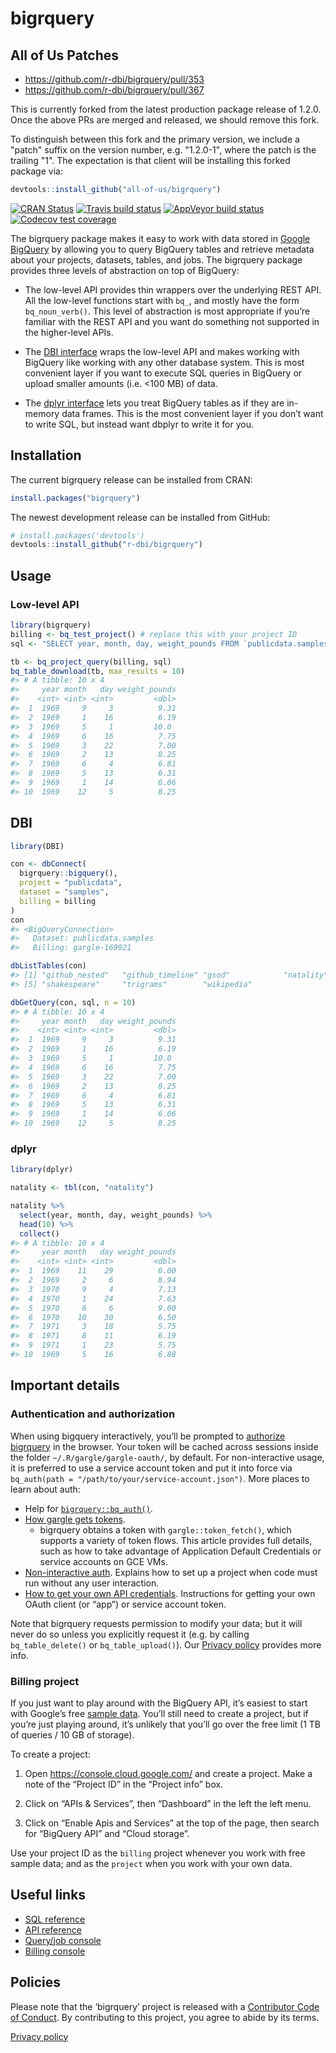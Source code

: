 
<!-- README.md is generated from README.Rmd. Please edit that file -->

# bigrquery

## All of Us Patches

- https://github.com/r-dbi/bigrquery/pull/353
- https://github.com/r-dbi/bigrquery/pull/367

This is currently forked from the latest production package release of 1.2.0.
Once the above PRs are merged and released, we should remove this fork.

To distinguish between this fork and the primary version, we include a "patch"
suffix on the version number, e.g. "1.2.0-1", where the patch is the trailing
"1". The expectation is that client will be installing this forked package via:

```r
devtools::install_github("all-of-us/bigrquery")
```

<!-- badges: start -->

[![CRAN
Status](https://www.r-pkg.org/badges/version/bigrquery)](https://cran.r-project.org/package=bigrquery)
[![Travis build
status](https://travis-ci.org/r-dbi/bigrquery.svg?branch=master)](https://travis-ci.org/r-dbi/bigrquery)
[![AppVeyor build
status](https://ci.appveyor.com/api/projects/status/github/r-dbi/bigrquery?branch=master&svg=true)](https://ci.appveyor.com/project/r-dbi/bigrquery)
[![Codecov test
coverage](https://codecov.io/gh/r-dbi/bigrquery/branch/master/graph/badge.svg)](https://codecov.io/gh/r-dbi/bigrquery?branch=master)
<!-- badges: end -->

The bigrquery package makes it easy to work with data stored in [Google
BigQuery](https://developers.google.com/bigquery/) by allowing you to
query BigQuery tables and retrieve metadata about your projects,
datasets, tables, and jobs. The bigrquery package provides three levels
of abstraction on top of BigQuery:

  - The low-level API provides thin wrappers over the underlying REST
    API. All the low-level functions start with `bq_`, and mostly have
    the form `bq_noun_verb()`. This level of abstraction is most
    appropriate if you’re familiar with the REST API and you want do
    something not supported in the higher-level APIs.

  - The [DBI interface](http://www.r-dbi.org) wraps the low-level API
    and makes working with BigQuery like working with any other database
    system. This is most convenient layer if you want to execute SQL
    queries in BigQuery or upload smaller amounts (i.e. \<100 MB) of
    data.

  - The [dplyr interface](http://dbplyr.tidyverse.org/) lets you treat
    BigQuery tables as if they are in-memory data frames. This is the
    most convenient layer if you don’t want to write SQL, but instead
    want dbplyr to write it for you.

## Installation

The current bigrquery release can be installed from CRAN:

``` r
install.packages("bigrquery")
```

The newest development release can be installed from GitHub:

``` r
# install.packages('devtools')
devtools::install_github("r-dbi/bigrquery")
```

## Usage

### Low-level API

``` r
library(bigrquery)
billing <- bq_test_project() # replace this with your project ID 
sql <- "SELECT year, month, day, weight_pounds FROM `publicdata.samples.natality`"

tb <- bq_project_query(billing, sql)
bq_table_download(tb, max_results = 10)
#> # A tibble: 10 x 4
#>     year month   day weight_pounds
#>    <int> <int> <int>         <dbl>
#>  1  1969     9     3          9.31
#>  2  1969     1    16          6.19
#>  3  1969     5     1         10.0 
#>  4  1969     6    16          7.75
#>  5  1969     3    22          7.00
#>  6  1969     2    13          8.25
#>  7  1969     6     4          6.81
#>  8  1969     5    13          6.31
#>  9  1969     1    14          6.06
#> 10  1969    12     5          8.25
```

## DBI

``` r
library(DBI)

con <- dbConnect(
  bigrquery::bigquery(),
  project = "publicdata",
  dataset = "samples",
  billing = billing
)
con 
#> <BigQueryConnection>
#>   Dataset: publicdata.samples
#>   Billing: gargle-169921

dbListTables(con)
#> [1] "github_nested"   "github_timeline" "gsod"            "natality"       
#> [5] "shakespeare"     "trigrams"        "wikipedia"

dbGetQuery(con, sql, n = 10)
#> # A tibble: 10 x 4
#>     year month   day weight_pounds
#>    <int> <int> <int>         <dbl>
#>  1  1969     9     3          9.31
#>  2  1969     1    16          6.19
#>  3  1969     5     1         10.0 
#>  4  1969     6    16          7.75
#>  5  1969     3    22          7.00
#>  6  1969     2    13          8.25
#>  7  1969     6     4          6.81
#>  8  1969     5    13          6.31
#>  9  1969     1    14          6.06
#> 10  1969    12     5          8.25
```

### dplyr

``` r
library(dplyr)

natality <- tbl(con, "natality")

natality %>%
  select(year, month, day, weight_pounds) %>% 
  head(10) %>%
  collect()
#> # A tibble: 10 x 4
#>     year month   day weight_pounds
#>    <int> <int> <int>         <dbl>
#>  1  1969    11    29          6.00
#>  2  1969     2     6          8.94
#>  3  1970     9     4          7.13
#>  4  1970     1    24          7.63
#>  5  1970     6     6          9.00
#>  6  1970    10    30          6.50
#>  7  1971     3    18          5.75
#>  8  1971     8    11          6.19
#>  9  1971     1    23          5.75
#> 10  1969     5    16          6.88
```

## Important details

### Authentication and authorization

When using bigquery interactively, you’ll be prompted to [authorize
bigrquery](https://developers.google.com/bigquery/authorization) in the
browser. Your token will be cached across sessions inside the folder
`~/.R/gargle/gargle-oauth/`, by default. For non-interactive usage, it
is preferred to use a service account token and put it into force via
`bq_auth(path = "/path/to/your/service-account.json")`. More places to
learn about auth:

  - Help for
    [`bigrquery::bq_auth()`](https://bigrquery.r-dbi.org/reference/bq_auth.html).
  - [How gargle gets
    tokens](https://gargle.r-lib.org/articles/how-gargle-gets-tokens.html).
      - bigrquery obtains a token with `gargle::token_fetch()`, which
        supports a variety of token flows. This article provides full
        details, such as how to take advantage of Application Default
        Credentials or service accounts on GCE VMs.
  - [Non-interactive
    auth](https://gargle.r-lib.org/articles/non-interactive-auth.html).
    Explains how to set up a project when code must run without any user
    interaction.
  - [How to get your own API
    credentials](https://gargle.r-lib.org/articles/get-api-credentials.html).
    Instructions for getting your own OAuth client (or “app”) or service
    account token.

Note that bigrquery requests permission to modify your data; but it will
never do so unless you explicitly request it (e.g. by calling
`bq_table_delete()` or `bq_table_upload()`). Our [Privacy
policy](https://www.tidyverse.org/google_privacy_policy) provides more
info.

### Billing project

If you just want to play around with the BigQuery API, it’s easiest to
start with Google’s free [sample
data](https://developers.google.com/bigquery/docs/sample-tables). You’ll
still need to create a project, but if you’re just playing around, it’s
unlikely that you’ll go over the free limit (1 TB of queries / 10 GB of
storage).

To create a project:

1.  Open <https://console.cloud.google.com/> and create a project. Make
    a note of the “Project ID” in the “Project info” box.

2.  Click on “APIs & Services”, then “Dashboard” in the left the left
    menu.

3.  Click on “Enable Apis and Services” at the top of the page, then
    search for “BigQuery API” and “Cloud storage”.

Use your project ID as the `billing` project whenever you work with free
sample data; and as the `project` when you work with your own data.

## Useful links

  - [SQL
    reference](https://developers.google.com/bigquery/query-reference)
  - [API
    reference](https://developers.google.com/bigquery/docs/reference/v2/)
  - [Query/job console](https://bigquery.cloud.google.com/)
  - [Billing console](https://console.cloud.google.com/)

## Policies

Please note that the ‘bigrquery’ project is released with a [Contributor
Code of Conduct](https://bigrquery.r-dbi.org/CODE_OF_CONDUCT.html). By
contributing to this project, you agree to abide by its terms.

[Privacy policy](https://www.tidyverse.org/google_privacy_policy)
